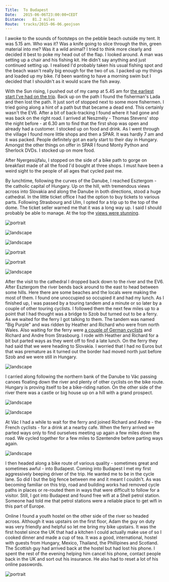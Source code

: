 ```yaml
---
Title:	To Budapest
Date:	2015-06-06T23:00:00+CEDT
Distance:	81.2 miles
Route:	tracks/2015-06-06.geojson
---
```


I awoke to the sounds of footsteps on the pebble beach outside my tent. It was 5.15 am. Who was it? Was a knife going to slice through the thin, green material into me? Was it a wild animal? I tried to think more clearly and decided it best to poke my head out of the flap. I looked around. A man was setting up a chair and his fishing kit. He didn't say anything and just continued setting up. I realised I'd probably taken his usual fishing spot and the beach wasn't really big enough for the two of us. I packed up my things and loaded up my bike. I'd been wanting to have a morning swim but I decided that I shouldn't as it would scare the fish away.

With the Sun rising, I pushed out of my camp at 5.45 am for [the earliest start I've had on the trip](https://twitter.com/RTWbike/status/607227224270487553). Back up on the path I found the fisherman's Lada and then lost the path. It just sort of stopped next to some more fishermen. I tried going along a hint of a path but that became a dead end. This certainly wasn't the EV6. After a bit of back-tracking I found where it had gone and was back on the right road. I arrived at Neszm&eacute;ly - Thomas Stevens' stop the night before - at 6.30 am to find that the first shop was open and already had a customer. I stocked up on food and drink. As I went through the village I found more little shops and then a SPAR. It was hardly 7 am and it was packed. People definitely got an early start to their day in Hungary. Amongst the other things on offer in SPAR I found Monty Python and Sherlock DVDs. I stocked up on more food.

After Nyerges&uacute;jfalu, I stopped on the side of a bike path to gorge on breakfast made of all the food I'd bought at three shops. I must have been a weird sight to the people of all ages that cycled past me.

By lunchtime, following the curves of the Danube, I reached Esztergom - the catholic capital of Hungary. Up on the hill, with tremendous views across into Slovakia and along the Danube in both directions, stood a huge cathedral. In the little ticket office I had the option to buy tickets to various parts. Following Strasbourg and Ulm, I opted for a trip up to the top of the dome. The ticket seller warned me that it was a long way up. I said I should probably be able to manage. At the top the [views were stunning](https://twitter.com/RTWbike/status/607228413519216640). 

![portrait](https://farm4.staticflickr.com/3956/19265439948_05810c282c_z_d.jpg "Town Hall in Esztergom")

![landscape](https://farm1.staticflickr.com/268/19446705972_3ebc8fa232_z_d.jpg "Esztergom cathedral")

![landscape](https://farm1.staticflickr.com/263/19266878709_45c430bb95_z_d.jpg "Inside Esztergom cathedral")

![portrait](https://farm1.staticflickr.com/422/18830546444_4a8189ae2f_z_d.jpg "View from the top")

![portrait](https://farm1.staticflickr.com/277/19266913619_f70033d812_z_d.jpg "View from the top")

![landscape](https://farm1.staticflickr.com/398/19265494818_facd91ffa8_z_d.jpg "View from part way up")

After the visit to the cathedral I dropped back down to the river and the EV6. After Esztergom the river bends back around to the east to head between some hills. Here there are some beaches and the locals were making the most of them. I found one unoccupied so occupied it and had my lunch. As I finished up, I was passed by a touring tandem and a minute or so later by a couple of other touring cyclists. I followed them the next few miles up to a point that I had thought was a bridge to Szob but turned out to be a ferry. As we waited for the ferry I got talking to them. The tandem was named "Big Purple" and was ridden by Heather and Richard who were from north Wales. Also waiting for the ferry were [a couple of German cyclists](https://twitter.com/RTWbike/status/607230198812176384) and Richard and Andre from Strasbourg. I rode with Heather and Richard for a bit but parted ways as they went off to find a late lunch. On the ferry they had said that we were heading to Slovakia. I worried that I had no Euros but that was premature as it turned out the border had moved north just before Szob and we were still in Hungary.

![landscape](https://farm1.staticflickr.com/274/19265511290_f4b11d3481_z_d.jpg "Heather, Richard, and Big Purple")

I carried along following the northern bank of the Danube to V&aacute;c passing canoes floating down the river and plenty of other cyclists on the bike route. Hungary is proving itself to be a bike-riding nation. On the other side of the river there was a castle or big house up on a hill with a grand prospect.

![landscape](https://farm1.staticflickr.com/510/19427015536_a755df478a_z_d.jpg "Canoe")

![landscape](https://farm1.staticflickr.com/555/18830639644_02421ed4c0_z_d.jpg "View from Nagymaros")

At V&aacute;c I had a while to wait for the ferry and joined Richard and Andre - the French cyclists - for a drink at a nearby cafe. When the ferry arrived we parted ways only to find ourselves meeting up again a few miles down the road. We cycled together for a few miles to Szentendre before parting ways again. 

![landscape](https://farm1.staticflickr.com/456/18830645244_ddc19fc5e8_z_d.jpg "Richard and Andre")

I then headed along a bike route of various quality - sometimes great and sometimes awful - into Budapest. Coming into Budapest I met my first aggressively beeping driver of the trip. He wanted me to be in the cycle lane. So did I but the big fence between me and it meant I couldn't. As was becoming familiar on this trip, road and building works had removed cycle paths in places or re-routed them in ways that were difficult to follow for a visitor. Still, I got into Budapest and found free wifi at a Shell petrol station. Someone had told me that petrol stations were a reliable place to get wifi in this part of Europe. 

Online I found a youth hostel on the other side of the river so headed across. Although it was upstairs on the first floor, Adam the guy on duty was very friendly and helpful so let me bring my bike upstairs. It was the first hostel since the UK that had a kitchen I could actually make use of so I cooked dinner and made a cup of tea. It was a good, international, hostel with guests from Hungary, Mexico, Thailand, the Phillipines and Scotland. The Scottish guy had arrived back at the hostel but had lost his phone. I spent the rest of the evening helping him cancel his phone, contact people back in the UK and sort out his insurance. He also had to reset a lot of his online passwords.

![portrait](https://farm1.staticflickr.com/475/18832533433_1278fd17cb_z_d.jpg "Scottish backpacker")